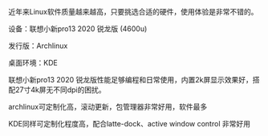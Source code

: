 近年来Linux软件质量越来越高，只要挑选合适的硬件，使用体验是非常不错的。

设备：联想小新pro13 2020 锐龙版 (4600u)

发行版：Archlinux

桌面环境：KDE

联想小新pro13 2020 锐龙版性能足够编程和日常使用，内置2k屏显示效果好，搭配27寸4k屏无不同dpi的困扰。

archlinux可定制化高，滚动更新，包管理器非常好用，软件最多

KDE同样可定制化程度高，配合latte-dock、active window control 非常好用

